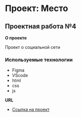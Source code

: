 # Проект: Место

## Проектная работа №4

**О проекте**

Проект о социальной сети

### Используемые технологии

- Figma
- VScode
- html
- css
- js

**URL**

- [Ссылка на проект](https://aex-svs.github.io/mesto/index.html)
